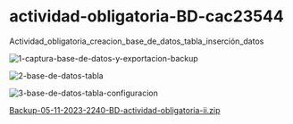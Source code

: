 # actividad-obligatoria-BD-cac23544
Actividad_obligatoria_creacion_base_de_datos_tabla_inserción_datos

![1-captura-base-de-datos-y-exportacion-backup](https://github.com/pabloandimu/actividad-obligatoria-BD-cac23544/assets/98019149/00662c93-75c6-47ca-b4db-f483deb2daf7)


![2-base-de-datos-tabla](https://github.com/pabloandimu/actividad-obligatoria-BD-cac23544/assets/98019149/22e07188-b326-456c-accd-21c564a479cc)


![3-base-de-datos-tabla-configuracion](https://github.com/pabloandimu/actividad-obligatoria-BD-cac23544/assets/98019149/5bb941d9-8571-4d40-9d79-0c136d73c8e0)



[Backup-05-11-2023-2240-BD-actividad-obligatoria-ii.zip](https://github.com/pabloandimu/actividad-obligatoria-BD-cac23544/files/13261749/Backup-05-11-2023-2240-BD-actividad-obligatoria-ii.zip)
